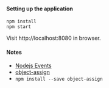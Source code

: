 #### Setting up the application

```
npm install
npm start
```

Visit http://localhost:8080 in browser.

#### Notes

* [Nodejs Events](https://nodejs.org/api/events.html)
* [object-assign](https://www.npmjs.com/package/object-assign)
* `npm install --save object-assign`
